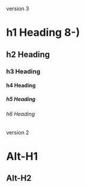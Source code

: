 version 3

# h1 Heading 8-)

## h2 Heading

### h3 Heading

#### h4 Heading

##### h5 Heading

###### h6 Heading

version 2

# Alt-H1

## Alt-H2
